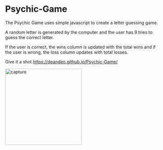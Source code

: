 # Psychic-Game

The Psychic Game uses simple javascript to create a letter guessing game.

A random letter is generated by the computer and the user has 9 tries to guess the correct letter.

If the user is correct, the wins column is updated with the total wins and if the user is wrong, the loss column updates with total losses.

Give it a shot https://deandeo.github.io/Psychic-Game/ 

<img width="248" alt="capture" src="https://user-images.githubusercontent.com/44249106/51490804-fcb8f300-1d71-11e9-9350-32415a12f357.PNG">




